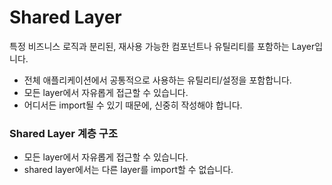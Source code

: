# Shared Layer

특정 비즈니스 로직과 분리된, 재사용 가능한 컴포넌트나 유틸리티를 포함하는 Layer입니다.

- 전체 애플리케이션에서 공통적으로 사용하는 유틸리티/설정을 포함합니다.
- 모든 layer에서 자유롭게 접근할 수 있습니다.
- 어디서든 import될 수 있기 때문에, 신중히 작성해야 합니다.

### Shared Layer 계층 구조

- 모든 layer에서 자유롭게 접근할 수 있습니다.
- shared layer에서는 다른 layer를 import할 수 없습니다.
